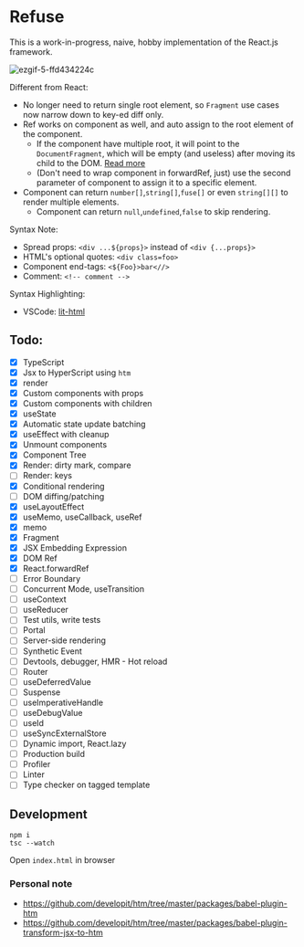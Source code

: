 # Refuse

This is a work-in-progress, naive, hobby implementation of the React.js framework.

![ezgif-5-ffd434224c](https://user-images.githubusercontent.com/12293622/178789425-b6115cb7-39b0-43a2-afa7-2fd0acef0ded.gif)

Different from React:
- No longer need to return single root element, so `Fragment` use cases now narrow down to key-ed diff only.
- Ref works on component as well, and auto assign to the root element of the component.
  - If the component have multiple root, it will point to the `DocumentFragment`, which will be empty (and useless) after moving its child to the DOM. [Read more](https://developer.mozilla.org/en-US/docs/Web/API/DocumentFragment#usage_notes)
  - (Don't need to wrap component in forwardRef, just) use the second parameter of component to assign it to a specific element.
- Component can return `number[]`,`string[]`,`fuse[]` or even `string[][]` to render multiple elements.
  - Component can return `null`,`undefined`,`false` to skip rendering.

Syntax Note:
- Spread props: `<div ...${props}>` instead of `<div {...props}>`
- HTML's optional quotes: `<div class=foo>`
- Component end-tags: `<${Foo}>bar<//>`
- Comment: `<!-- comment -->`

Syntax Highlighting:
- VSCode: [lit-html](https://marketplace.visualstudio.com/items?itemName=bierner.lit-html)

## Todo:
- [x] TypeScript
- [x] Jsx to HyperScript using `htm`
- [x] render
- [x] Custom components with props
- [x] Custom components with children
- [x] useState
- [X] Automatic state update batching
- [x] useEffect with cleanup
- [x] Unmount components
- [x] Component Tree
- [x] Render: dirty mark, compare
- [ ] Render: keys
- [x] Conditional rendering
- [ ] DOM diffing/patching
- [x] useLayoutEffect
- [x] useMemo, useCallback, useRef
- [x] memo
- [x] Fragment
- [x] JSX Embedding Expression
- [x] DOM Ref
- [x] React.forwardRef
- [ ] Error Boundary
- [ ] Concurrent Mode, useTransition
- [ ] useContext
- [ ] useReducer
- [ ] Test utils, write tests
- [ ] Portal
- [ ] Server-side rendering
- [ ] Synthetic Event
- [ ] Devtools, debugger, HMR - Hot reload
- [ ] Router
- [ ] useDeferredValue
- [ ] Suspense
- [ ] useImperativeHandle
- [ ] useDebugValue
- [ ] useId
- [ ] useSyncExternalStore
- [ ] Dynamic import, React.lazy
- [ ] Production build
- [ ] Profiler
- [ ] Linter
- [ ] Type checker on tagged template

## Development
```
npm i
tsc --watch
```

Open `index.html` in browser

### Personal note
- https://github.com/developit/htm/tree/master/packages/babel-plugin-htm
- https://github.com/developit/htm/tree/master/packages/babel-plugin-transform-jsx-to-htm
